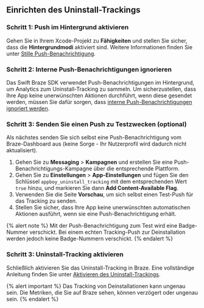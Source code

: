 ## Einrichten des Uninstall-Trackings

### Schritt 1: Push im Hintergrund aktivieren

Gehen Sie in Ihrem Xcode-Projekt zu **Fähigkeiten** und stellen Sie sicher, dass die **Hintergrundmodi** aktiviert sind. Weitere Informationen finden Sie unter [Stille Push-Benachrichtigung]({{site.baseurl}}/developer_guide/push_notifications/silent/?sdktab=swift).

### Schritt 2: Interne Push-Benachrichtigungen ignorieren

Das Swift Braze SDK verwendet Push-Benachrichtigungen im Hintergrund, um Analytics zum Uninstall-Tracking zu sammeln. Um sicherzustellen, dass Ihre App keine unerwünschten Aktionen durchführt, wenn diese gesendet werden, müssen Sie dafür sorgen, dass [interne Push-Benachrichtigungen ignoriert werden]({{site.baseurl}}/developer_guide/push_notifications/silent/?sdktab=swift#swift_ignoring-internal-push-notifications).

### Schritt 3: Senden Sie einen Push zu Testzwecken (optional)

Als nächstes senden Sie sich selbst eine Push-Benachrichtigung vom Braze-Dashboard aus (keine Sorge - Ihr Nutzerprofil wird dadurch nicht aktualisiert).

1. Gehen Sie zu **Messaging** > **Kampagnen** und erstellen Sie eine Push-Benachrichtigungs-Kampagne über die entsprechende Plattform.
2. Gehen Sie zu **Einstellungen** > **App-Einstellungen** und fügen Sie den Schlüssel `appboy_uninstall_tracking` mit dem entsprechenden Wert `true` hinzu, und markieren Sie dann **Add Content-Available Flag**.
3. Verwenden Sie die Seite **Vorschau**, um sich selbst einen Test-Push für das Tracking zu senden.
4. Stellen Sie sicher, dass Ihre App keine unerwünschten automatischen Aktionen ausführt, wenn sie eine Push-Benachrichtigung erhält.

{% alert note %}
Mit der Push-Benachrichtigung zum Test wird eine Badge-Nummer verschickt. Bei einem echten Tracking-Push zur Deinstallation werden jedoch keine Badge-Nummern verschickt.
{% endalert %}

### Schritt 3: Uninstall-Tracking aktivieren

Schließlich aktivieren Sie das Uninstall-Tracking in Braze. Eine vollständige Anleitung finden Sie unter [Aktivieren des Uninstall-Trackings]({{site.baseurl}}/user_guide/data_and_analytics/tracking/uninstall_tracking/#uninstall-tracking).

{% alert important %}
Das Tracking von Deinstallationen kann ungenau sein. Die Metriken, die Sie auf Braze sehen, können verzögert oder ungenau sein.
{% endalert %}

